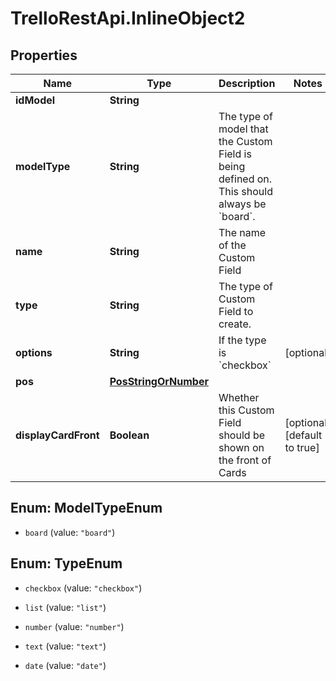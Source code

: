 # TrelloRestApi.InlineObject2

## Properties

Name | Type | Description | Notes
------------ | ------------- | ------------- | -------------
**idModel** | **String** |  | 
**modelType** | **String** | The type of model that the Custom Field is being defined on. This should always be &#x60;board&#x60;. | 
**name** | **String** | The name of the Custom Field | 
**type** | **String** | The type of Custom Field to create. | 
**options** | **String** | If the type is &#x60;checkbox&#x60;  | [optional] 
**pos** | [**PosStringOrNumber**](PosStringOrNumber.md) |  | 
**displayCardFront** | **Boolean** | Whether this Custom Field should be shown on the front of Cards | [optional] [default to true]



## Enum: ModelTypeEnum


* `board` (value: `"board"`)





## Enum: TypeEnum


* `checkbox` (value: `"checkbox"`)

* `list` (value: `"list"`)

* `number` (value: `"number"`)

* `text` (value: `"text"`)

* `date` (value: `"date"`)




